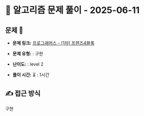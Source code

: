 # 📝 알고리즘 문제 풀이 - 2025-06-11

## 문제 📖

- **문제 링크:** [프로그래머스 - [1차] 프렌즈4블록](https://school.programmers.co.kr/learn/courses/30/lessons/17679)

- **문제 유형:** : 구현

- **난이도:** : level 2

- **풀이 시간:** ⏳ : 1시간

## ✍ 접근 방식
구현